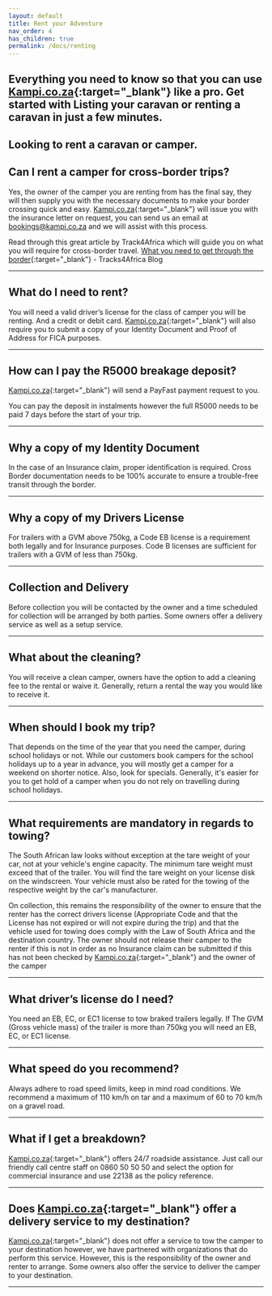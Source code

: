 ```yaml
---
layout: default
title: Rent your Adventure
nav_order: 4
has_children: true
permalink: /docs/renting
---
```


## Everything you need to know so that you can use [Kampi.co.za](https://kampi.co.za){:target="_blank"} like a pro. Get started with Listing your caravan or renting a caravan in just a few minutes.

## Looking to rent a caravan or camper.

## Can I rent a camper for cross-border trips?
 
Yes, the owner of the camper you are renting from has the final say, they will then supply you with the necessary documents to make your border crossing quick and easy. [Kampi.co.za](https://kampi.co.za){:target="_blank"} will issue you with the insurance letter on request, you can send us an email at bookings@kampi.co.za and we will assist with this process.

Read through this great article by Track4Africa which will guide you on what you will require for cross-border travel. [What you need to get through the border](https://blog.tracks4africa.co.za/what-you-need-to-get-through-the-border/){:target="_blank"} - Tracks4Africa Blog

---

## What do I need to rent?
 
You will need a valid driver’s license for the class of camper you will be renting. And a credit or debit card. [Kampi.co.za](https://kampi.co.za){:target="_blank"} will also require you to submit a copy of your Identity Document and Proof of Address for FICA purposes.

---

## How can I pay the R5000 breakage deposit?
 
[Kampi.co.za](https://kampi.co.za){:target="_blank"} will send a PayFast payment request to you.

You can pay the deposit in instalments however the full R5000 needs to be paid 7 days before the start of your trip.

---

## Why a copy of my Identity Document

In the case of an Insurance claim, proper identification is required. Cross Border documentation needs to be 100% accurate to ensure a trouble-free transit through the border.

---

## Why a copy of my Drivers License
 
For trailers with a GVM above 750kg, a Code EB license is a requirement both legally and for Insurance purposes. Code B licenses are sufficient for trailers with a GVM of less than 750kg.

---

## Collection and Delivery
 
Before collection you will be contacted by the owner and a time scheduled for collection will be arranged by both parties. Some owners offer a delivery service as well as a setup service.

---

## What about the cleaning?
 
You will receive a clean camper, owners have the option to add a cleaning fee to the rental or waive it. Generally, return a rental the way you would like to receive it. 

---

## When should I book my trip?
 
That depends on the time of the year that you need the camper, during school holidays or not. While our customers book campers for the school holidays up to a year in advance, you will mostly get a camper for a weekend on shorter notice. Also, look for specials. Generally, it's easier for you to get hold of a camper when you do not rely on travelling during school holidays.

---

## What requirements are mandatory in regards to towing?
 
The South African law looks without exception at the tare weight of your car, not at your vehicle's engine capacity. The minimum tare weight must exceed that of the trailer. You will find the tare weight on your license disk on the windscreen. Your vehicle must also be rated for the towing of the respective weight by the car's manufacturer.

On collection, this remains the responsibility of the owner to ensure that the renter has the correct drivers license (Appropriate Code and that the License has not expired or will not expire during the trip) and that the vehicle used for towing does comply with the Law of South Africa and the destination country. The owner should not release their camper to the renter if this is not in order as no Insurance claim can be submitted if this has not been checked by [Kampi.co.za](https://kampi.co.za){:target="_blank"} and the owner of the camper

---

## What driver’s license do I need?
 
You need an EB, EC, or EC1 license to tow braked trailers legally. If The GVM (Gross vehicle mass) of the trailer is more than 750kg you will need an EB, EC, or EC1 license.

---

## What speed do you recommend?
 
Always adhere to road speed limits, keep in mind road conditions. We recommend a maximum of 110 km/h on tar and a maximum of 60 to 70 km/h on a gravel road.

---

## What if I get a breakdown?

[Kampi.co.za](https://kampi.co.za){:target="_blank"} offers 24/7 roadside assistance. Just call our friendly call centre staff on 0860 50 50 50 and select the option for commercial insurance and use 22138 as the policy reference.

---

## Does [Kampi.co.za](https://kampi.co.za){:target="_blank"} offer a delivery service to my destination?
 
[Kampi.co.za](https://kampi.co.za){:target="_blank"} does not offer a service to tow the camper to your destination however, we have partnered with organizations that do perform this service. However, this is the responsibility of the owner and renter to arrange. Some owners also offer the service to deliver the camper to your destination.

---